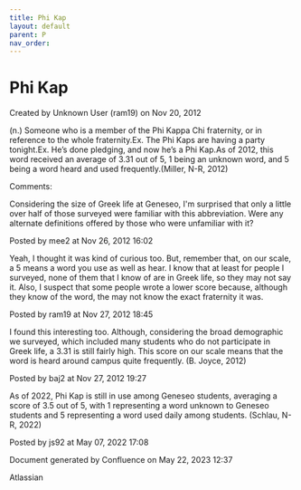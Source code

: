 ```yaml
---
title: Phi Kap
layout: default
parent: P
nav_order:
---
```


# Phi Kap

Created by  Unknown User (ram19) on Nov 20, 2012

(n.) Someone who is a member of the Phi Kappa Chi fraternity, or in reference to the whole fraternity.Ex. The Phi Kaps are having a party tonight.Ex. He’s done pledging, and now he’s a Phi Kap.As of 2012, this word received an average of 3.31 out of 5, 1 being an unknown word, and 5 being a word heard and used frequently.(Miller, N-R, 2012)

Comments:

Considering the size of Greek life at Geneseo, I'm surprised that only a little over half of those surveyed were familiar with this abbreviation. Were any alternate definitions offered by those who were unfamiliar with it?

Posted by mee2 at Nov 26, 2012 16:02

Yeah, I thought it was kind of curious too. But, remember that, on our scale, a 5 means a word you use as well as hear. I know that at least for people I surveyed, none of them that I know of are in Greek life, so they may not say it. Also, I suspect that some people wrote a lower score because, although they know of the word, the may not know the exact fraternity it was.

Posted by ram19 at Nov 27, 2012 18:45

I found this interesting too. Although, considering the broad demographic we surveyed, which included many students who do not participate in Greek life, a 3.31 is still fairly high. This score on our scale means that the word is heard around campus quite frequently. (B. Joyce, 2012)

Posted by baj2 at Nov 27, 2012 19:27

As of 2022, Phi Kap is still in use among Geneseo students, averaging a score of 3.5 out of 5, with 1 representing a word unknown to Geneseo students and 5 representing a word used daily among students. (Schlau, N-R, 2022)

Posted by js92 at May 07, 2022 17:08

Document generated by Confluence on May 22, 2023 12:37

Atlassian
